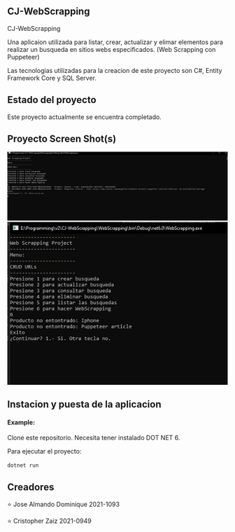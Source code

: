 ## CJ-WebScrapping

CJ-WebScrapping

Una aplicaion utilizada para listar, crear, actualizar y elimar elementos para realizar un busqueda en sitios webs especificados. (Web Scrapping con Puppeteer)

Las tecnologias utilizadas para la creacion de este proyecto son C#, Entity Framework Core y SQL Server.

## Estado del proyecto

Este proyecto actualmente se encuentra completado.

## Proyecto Screen Shot(s)

![Image project](./Resource/AppImg.jpeg)
![Image project2](./Resource/img.jpeg)

## Instacion y puesta de la aplicacion

#### Example:

Clone este repositorio. Necesita tener instalado DOT NET 6.

Para ejecutar el proyecto:

`dotnet run`

## Creadores

:star: Jose Almando Dominique 2021-1093

:star: Cristopher Zaiz 2021-0949
